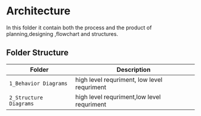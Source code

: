# Architecture
 In this folder it contain both the process and the product of planning,designing ,flowchart and structures.

## Folder Structure
|Folder             | Description |
|-------------------| -----------------------------------------|
| `1_Behavior Diagrams`   | high level requriment, low level requriment|
| `2_Structure Diagrams`         | high level requriment,low level requriment|
